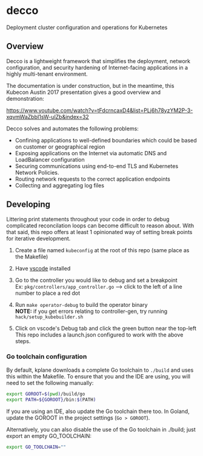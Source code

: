# decco
Deployment cluster configuration and operations for Kubernetes

## Overview

Decco is a lightweight framework that simplifies the deployment,
 network configuration, and security hardening of Internet-facing
 applications in a highly multi-tenant environment.
 
The documentation is under construction, but in the meantime,
this Kubecon Austin 2017 presentation gives a good overview and
demonstration:

https://www.youtube.com/watch?v=tFdcrncaxD4&list=PLj6h78yzYM2P-3-xqvmWaZbbI1sW-ulZb&index=32

Decco solves and automates the following problems:
- Confining applications to well-defined boundaries which could be based on customer or geographical region
- Exposing applications on the Internet via automatic DNS and LoadBalancer configuration
- Securing communications using end-to-end TLS and Kubernetes Network Policies.
- Routing network requests to the correct application endpoints
- Collecting and aggregating log files



## Developing
Littering print statements throughout your code in order to debug complicated reconcilation loops can become difficult to reason about. With that said, this repo offers at least 1 opinionated way of setting break points for iterative development.

1. Create a file named `kubeconfig` at the root of this repo (same place as the Makefile)
2. Have [vscode](https://code.visualstudio.com/) installed
3. Go to the controller you would like to debug and set a breakpoint  
Ex: `pkg/controllers/app_controller.go` --> click to the left of a line number to place a red dot
4. Run `make operator-debug` to build the operator binary  
**NOTE:** if you get errors relating to controller-gen, try running `hack/setup_kubebuilder.sh`

5. Click on vscode's Debug tab and click the green button near the top-left  
This repo includes a launch.json configured to work with the above steps. 

### Go toolchain configuration

By default, kplane downloads a complete Go toolchain to `./build` and uses 
this within the Makefile. To ensure that you and the IDE are using, you will 
need to set the following manually:

```bash
export GOROOT=$(pwd)/build/go
export PATH=${GOROOT}/bin:$(PATH)
```

If you are using an IDE, also update the Go toolchain there too. In Goland, 
update the GOROOT in the project settings (`Go > GOROOT`).

Alternatively, you can also disable the use of the Go toolchain in ./build; 
just export an empty GO_TOOLCHAIN:

```bash
export GO_TOOLCHAIN=""
```